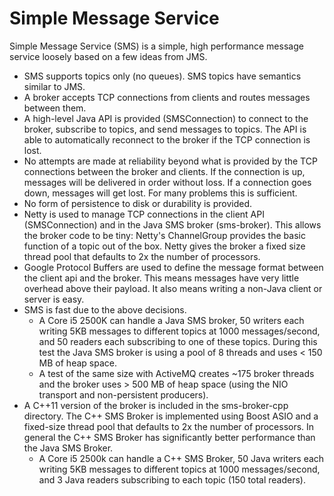 Simple Message Service
======================

Simple Message Service (SMS) is a simple, high performance message service loosely based on a few ideas from JMS.

* SMS supports topics only (no queues).  SMS topics have semantics similar to JMS.
* A broker accepts TCP connections from clients and routes messages between them.
* A high-level Java API is provided (SMSConnection) to connect to the broker, subscribe to topics, and send messages to topics.  The API is able to automatically reconnect to the broker if the TCP connection is lost.
* No attempts are made at reliability beyond what is provided by the TCP connections between the broker and clients.  If the connection is up, messages will be delivered in order without loss.  If a connection goes down, messages will get lost.  For many problems this is sufficient.
* No form of persistence to disk or durability is provided.
* Netty is used to manage TCP connections in the client API (SMSConnection) and in the Java SMS broker (sms-broker).  This allows the broker code to be tiny: Netty's ChannelGroup provides the basic function of a topic out of the box.  Netty gives the broker a fixed size thread pool that defaults to 2x the number of processors.
* Google Protocol Buffers are used to define the message format between the client api and the broker.  This means messages have very little overhead above their payload.  It also means writing a non-Java client or server is easy.
* SMS is fast due to the above decisions.  
    * A Core i5 2500K can handle a Java SMS broker, 50 writers each writing 5KB messages to different topics at 1000 messages/second, and 50 readers each subscribing to one of these topics.  During this test the Java SMS broker is using a pool of 8 threads and uses < 150 MB of heap space.  
    * A test of the same size with ActiveMQ creates ~175 broker threads and the broker uses > 500 MB of heap space (using the NIO transport and non-persistent producers).
* A C++11 version of the broker is included in the sms-broker-cpp directory.  The C++ SMS Broker is implemented using Boost ASIO and a fixed-size thread pool that defaults to 2x the number of processors.  In general the C++ SMS Broker has significantly better performance than the Java SMS Broker.
    * A Core i5 2500k can handle a C++ SMS Broker, 50 Java writers each writing 5KB messages to different topics at 1000 messages/second, and 3 Java readers subscribing to each topic (150 total readers).
